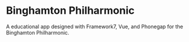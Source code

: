 # Binghamton Philharmonic
A educational app designed with Framework7, Vue, and Phonegap for the Binghamton Philharmonic.
